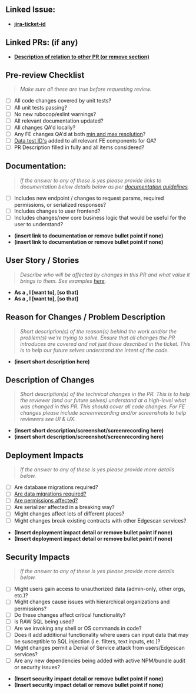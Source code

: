 ## Linked Issue:
- **[jira-ticket-id](<link-to-jira-ticket>)**

## Linked PRs: (if any)
- **[Description of relation to other PR (or remove section)](<link to PR>)**

## Pre-review Checklist
> <i>Make sure all these are true before requesting review.</i>
- [ ] All code changes covered by unit tests?
- [ ] All unit tests passing?
- [ ] No new rubocop/eslint warnings?
- [ ] All relevant documentation updated?
- [ ] All changes QA'd locally?
- [ ] Any FE changes QA'd at both [min and max resolution](https://edgescan.atlassian.net/wiki/spaces/DEV/pages/4121526273)?
- [ ] [Data test ID's](https://edgescan.atlassian.net/wiki/spaces/DEV/pages/969277449) added to all relevant FE components for QA?
- [ ] PR Description filled in fully and all items considered?

## Documentation:
> <i>If the answer to any of these is yes please provide links to documentation below details below as per [documentation guidelines](https://edgescan.atlassian.net/wiki/spaces/DEV/pages/4121853954).</i>
- [ ] Includes new endpoint / changes to request params, required permissions, or serialized responses?
- [ ] Includes changes to user frontend?
- [ ] Includes changes/new core business logic that would be useful for the user to understand?
<!-- (Don't Delete) Location Marker for Citrine Parsing: documentation section start -->
- **(insert link to documentation or remove bullet point if none)**
- **(insert link to documentation or remove bullet point if none)**
<!-- (Don't Delete) Location Marker for Citrine Parsing: documentation section end -->

## User Story / Stories
> <i>Describe who will be affected by changes in this PR and what value it brings to them. See examples [here](https://www.atlassian.com/agile/project-management/user-stories).</i>
- **As a <persona>, I [want to], [so that]**
- **As a <persona>, I [want to], [so that]**

## Reason for Changes / Problem Description
> <i>Short description(s) of the reason(s) behind the work and/or the problem(s) we're trying to solve. Ensure that all changes the PR introduces are covered and not just those described in the ticket. This is to help our future selves understand the intent of the code.</i>
<!-- (Don't Delete) Location Marker for Citrine Parsing: problem description start -->
- **(insert short description here)**

<!-- (Don't Delete) Location Marker for Citrine Parsing: problem description end -->
## Description of Changes
> <i>Short description(s) of the technical changes in the PR. This is to help the reviewer (and our future selves) understand at a high-level what was changed in this PR. This should cover all code changes. For FE changes please include screenrecording and/or screenshots to help reviewers see UI & UX.</i>
- **(insert short description/screenshot/screenrecording here)**
- **(insert short description/screenshot/screenrecording here)**

## Deployment Impacts
> <i>If the answer to any of these is yes please provide more details below.</i>
- [ ] Are database migrations required?
- [ ] [Are data migrations required?](https://edgescan.atlassian.net/wiki/spaces/DEV/pages/3936354318)
- [ ] [Are permissions affected?](https://edgescan.atlassian.net/wiki/spaces/DEV/pages/4113432577)
- [ ] Are serializer affected in a breaking way?
- [ ] Might changes affect lots of different places?
- [ ] Might changes break existing contracts with other Edgescan services?
<!-- (Don't Delete) Location Marker for Citrine Parsing: deployment impact start -->
- **(Insert deployment impact detail or remove bullet point if none)**
- **(Insert deployment impact detail or remove bullet point if none)**

<!-- (Don't Delete) Location Marker for Citrine Parsing: deployment impact end -->
## Security Impacts
> <i>If the answer to any of these is yes please provide more details below.</i>
- [ ] Might users gain access to unauthorized data (admin-only, other orgs, etc.)?
- [ ] Might changes cause issues with hierarchical organizations and permissions?
- [ ] Do these changes affect critical functionality?
- [ ] Is RAW SQL being used?
- [ ] Are we invoking any shell or OS commands in code?
- [ ] Does it add additional functionality where users can input data that may be susceptible to SQL injection (i.e. filters, text inputs, etc.)?
- [ ] Might changes permit a Denial of Service attack from users/Edgescan services?
- [ ] Are any new dependencies being added with active NPM/bundle audit or security issues?
<!-- (Don't Delete) Location Marker for Citrine Parsing: security impact start -->
- **(Insert security impact detail or remove bullet point if none)**
- **(Insert security impact detail or remove bullet point if none)**
<!-- (Don't Delete) Location Marker for Citrine Parsing: security impact end -->
